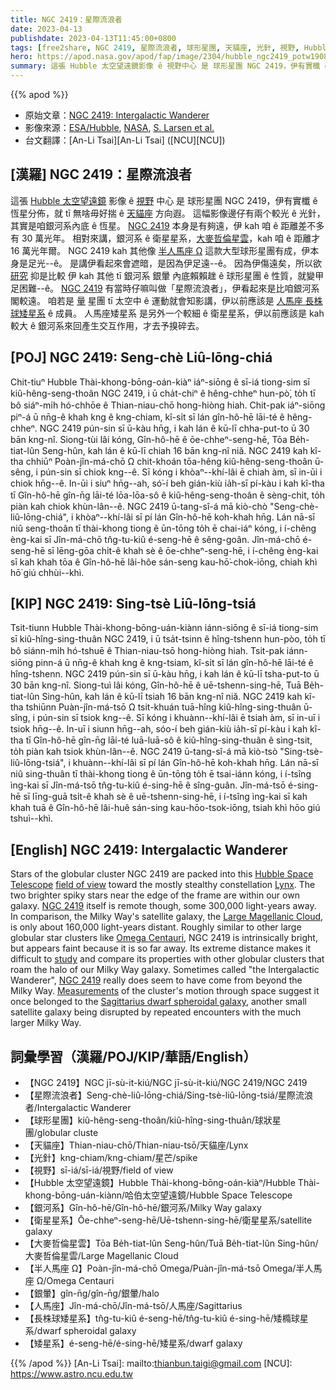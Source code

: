 ```yaml
---
title: NGC 2419：星際流浪者
date: 2023-04-13
publishdate: 2023-04-13T11:45:00+0800
tags: [free2share, NGC 2419, 星際流浪者, 球形星團, 天貓座, 光針, 視野, Hubble 太空望遠鏡, 銀河系, 衛星星系, 大麥哲倫星雲, 半人馬座 Ω, 銀暈, 人馬座, 長株球矮星系, 矮星系]
hero: https://apod.nasa.gov/apod/fap/image/2304/hubble_ngc2419_potw1908a_1024.jpg
summary: 這張 Hubble 太空望遠鏡影像 ê 視野中心 是 球形星團 NGC 2419，伊有實櫼 ê 恆星分佈，就 tī 無啥毋好揣 ê 天貓座方向遐。
---
```


{{% apod %}}

- 原始文章：[NGC 2419: Intergalactic Wanderer](https://apod.nasa.gov/apod/ap230413.html)
- 影像來源：[ESA/Hubble](https://esahubble.org/), [NASA](https://www.nasa.gov/), [S. Larsen et al.](https://arxiv.org/abs/1902.01416)
- 台文翻譯：[An-Li Tsai][An-Li Tsai] ([NCU][NCU])

## [漢羅] NGC 2419：星際流浪者
這張 [Hubble 太空望遠鏡][Hubble Space Telescope] 影像 ê [視野][field of view] 中心 是 球形星團 NGC 2419，伊有實櫼 ê 恆星分佈，就 tī 無啥毋好揣 ê [天貓座][Lynx] 方向遐。
這幅影像邊仔有兩个較光 ê 光針，其實是咱銀河系內底 ê 恆星。
[NGC 2419][NGC 2419 1] 本身是有夠遠，伊 kah 咱 ê 距離差不多有 30 萬光年。
相對來講，銀河系 ê 衛星星系，[大麥哲倫星雲][Large Magellanic Cloud]，kah 咱 ê 距離才 16 萬光年爾。
NGC 2419 kah 其他像 [半人馬座 Ω][Omega Centauri] 這款大型球形星團有成，伊本身是足光--ê。
是講伊看起來會遮暗，是因為伊足遠--ê。
因為伊傷遠矣，所以欲 [研究][study] 抑是比較 伊 kah 其他 tī 銀河系 銀暈 內底賴賴趖 ê 球形星團 ê 性質，就變甲足困難--ê。
[NGC 2419][NGC 2419 2] 有當時仔嘛叫做「星際流浪者」，伊看起來是比咱銀河系閣較遠。
咱若是 [量][Measurements] 星團 tī 太空中 ê 運動就會知影講，伊以前應該是 [人馬座 長株球矮星系][Sagittarius dwarf spheroidal galaxy] ê 成員。
人馬座矮星系 是另外一个較細 ê 衛星星系，伊以前應該是 kah 較大 ê 銀河系來回產生交互作用，才去予搝碎去。

## [POJ] NGC 2419: Seng-chè Liû-lōng-chiá
Chit-tiuⁿ Hubble Thài-khong-bōng-oán-kiàⁿ iáⁿ-siōng ê sī-iá tiong-sim sī kiû-hêng-seng-thoân NGC 2419, i ū cha̍t-chiⁿ ê hêng-chheⁿ hun-pò͘, to̍h tī bô siáⁿ-mi̍h hó-chhōe ê Thian-niau-chō hong-hiòng hiah.
Chit-pak iáⁿ-siōng piⁿ-á ū nn̄g-ê khah kng ê kng-chiam, kî-si̍t sī lán gîn-hô-hē lāi-té ê hêng-chheⁿ.
NGC 2419 pún-sin sī ū-kàu hn̄g, i kah lán ê kū-lī chha-put-to ū 30 bān kng-nî.
Siong-tùi lâi kóng, Gîn-hô-hē ê ōe-chheⁿ-seng-hē, Tōa Be̍h-tiat-lûn Seng-hûn, kah lán ê kū-lī chiah 16 bān kng-nî niă.
NGC 2419 kah kî-tha chhiūⁿ Poàn-jîn-má-chō Ω chit-khoán tōa-hêng kiû-hêng-seng-thoân ū-sêng, i pún-sin sī chiok kng--ê.
Sī kóng i khòaⁿ--khí-lâi ē chiah àm, sī in-ūi i chiok hn̄g--ê.
In-ūi i siuⁿ hn̄g--ah, só͘-í beh gián-kiù ia̍h-sī pí-kàu i kah kî-tha tī Gîn-hô-hē gîn-n̄g lāi-té lōa-lōa-sô ê kiû-hêng-seng-thoân ê sèng-chit, to̍h piàn kah chiok khùn-lân--ê.
NGC 2419 ū-tang-sî-á mā kiò-chò "Seng-chè-liû-lōng-chiá", i khòaⁿ--khí-lâi sī pí lán Gîn-hô-hē koh-khah hn̄g.
Lán nā-sī niû seng-thoân tī thài-khong tiong ê ūn-tōng to̍h ē chai-iáⁿ kóng, i í-chêng èng-kai sī Jîn-má-chō tn̂g-tu-kiû é-seng-hē ê sêng-goân.
Jîn-má-chō é-seng-hē sī lēng-gōa chi̍t-ê khah sè ê ōe-chheⁿ-seng-hē, i í-chêng èng-kai sī kah khah tōa ê Gîn-hô-hē lâi-hôe sán-seng kau-hō͘-chok-iōng, chiah khì hō͘ giú chhùi--khì.

## [KIP] NGC 2419: Sing-tsè Liû-lōng-tsiá
Tsit-tiunn Hubble Thài-khong-bōng-uán-kiànn iánn-siōng ê sī-iá tiong-sim sī kiû-hîng-sing-thuân NGC 2419, i ū tsa̍t-tsinn ê hîng-tshenn hun-pòo, to̍h tī bô siánn-mi̍h hó-tshuē ê Thian-niau-tsō hong-hiòng hiah.
Tsit-pak iánn-siōng pinn-á ū nn̄g-ê khah kng ê kng-tsiam, kî-si̍t sī lán gîn-hô-hē lāi-té ê hîng-tshenn.
NGC 2419 pún-sin sī ū-kàu hn̄g, i kah lán ê kū-lī tsha-put-to ū 30 bān kng-nî.
Siong-tuì lâi kóng, Gîn-hô-hē ê uē-tshenn-sing-hē, Tuā Be̍h-tiat-lûn Sing-hûn, kah lán ê kū-lī tsiah 16 bān kng-nî niă.
NGC 2419 kah kî-tha tshiūnn Puàn-jîn-má-tsō Ω tsit-khuán tuā-hîng kiû-hîng-sing-thuân ū-sîng, i pún-sin sī tsiok kng--ê.
Sī kóng i khuànn--khí-lâi ē tsiah àm, sī in-uī i tsiok hn̄g--ê.
In-uī i siunn hn̄g--ah, sóo-í beh gián-kiù ia̍h-sī pí-kàu i kah kî-tha tī Gîn-hô-hē gîn-n̄g lāi-té luā-luā-sô ê kiû-hîng-sing-thuân ê sìng-tsit, to̍h piàn kah tsiok khùn-lân--ê.
NGC 2419 ū-tang-sî-á mā kiò-tsò "Sing-tsè-liû-lōng-tsiá", i khuànn--khí-lâi sī pí lán Gîn-hô-hē koh-khah hn̄g.
Lán nā-sī niû sing-thuân tī thài-khong tiong ê ūn-tōng to̍h ē tsai-iánn kóng, i í-tsîng ìng-kai sī Jîn-má-tsō tn̂g-tu-kiû é-sing-hē ê sîng-guân.
Jîn-má-tsō é-sing-hē sī līng-guā tsi̍t-ê khah sè ê uē-tshenn-sing-hē, i í-tsîng ìng-kai sī kah khah tuā ê Gîn-hô-hē lâi-huê sán-sing kau-hōo-tsok-iōng, tsiah khì hōo giú tshuì--khì.

## [English] NGC 2419: Intergalactic Wanderer
Stars of the globular cluster NGC 2419 are packed into this [Hubble Space Telescope][Hubble Space Telescope] [field of view][field of view] toward the mostly stealthy constellation [Lynx][Lynx].
The two brighter spiky stars near the edge of the frame are within our own galaxy.
[NGC 2419][NGC 2419 1] itself is remote though, some 300,000 light-years away.
In comparison, the Milky Way's satellite galaxy, the [Large Magellanic Cloud][Large Magellanic Cloud], is only about 160,000 light-years distant.
Roughly similar to other large globular star clusters like [Omega Centauri][Omega Centauri], NGC 2419 is intrinsically bright, but appears faint because it is so far away.
Its extreme distance makes it difficult to [study][study] and compare its properties with other globular clusters that roam the halo of our Milky Way galaxy.
Sometimes called "the Intergalactic Wanderer", [NGC 2419][NGC 2419 2] really does seem to have come from beyond the Milky Way.
[Measurements][Measurements] of the cluster's motion through space suggest it once belonged to the [Sagittarius dwarf spheroidal galaxy][Sagittarius dwarf spheroidal galaxy], another small satellite galaxy being disrupted by repeated encounters with the much larger Milky Way.

## 詞彙學習（漢羅/POJ/KIP/華語/English）
- 【NGC 2419】NGC jī-sù-it-kiú/NGC jī-sù-it-kiú/NGC 2419/NGC 2419
- 【星際流浪者】Seng-chè-liû-lōng-chiá/Sing-tsè-liû-lōng-tsiá/星際流浪者/Intergalactic Wanderer
- 【球形星團】kiû-hêng-seng-thoân/kiû-hîng-sing-thuân/球狀星團/globular cluste
- 【天貓座】Thian-niau-chō/Thian-niau-tsō/天貓座/Lynx
- 【光針】kng-chiam/kng-chiam/星芒/spike
- 【視野】sī-iá/sī-iá/視野/field of view
- 【Hubble 太空望遠鏡】Hubble Thài-khong-bōng-oán-kiàⁿ/Hubble Thài-khong-bōng-uán-kiànn/哈伯太空望遠鏡/Hubble Space Telescope
- 【銀河系】Gîn-hô-hē/Gîn-hô-hē/銀河系/Milky Way galaxy
- 【衛星星系】Ōe-chheⁿ-seng-hē/Uē-tshenn-sing-hē/衛星星系/satellite galaxy
- 【大麥哲倫星雲】Tōa Be̍h-tiat-lûn Seng-hûn/Tuā Be̍h-tiat-lûn Sing-hûn/大麥哲倫星雲/Large Magellanic Cloud
- 【半人馬座 Ω】Poàn-jîn-má-chō Omega/Puàn-jîn-má-tsō Omega/半人馬座 Ω/Omega Centauri
- 【銀暈】gîn-n̄g/gîn-n̄g/銀暈/halo
- 【人馬座】Jîn-má-chō/Jîn-má-tsō/人馬座/Sagittarius
- 【長株球矮星系】tn̂g-tu-kiû é-seng-hē/tn̂g-tu-kiû é-sing-hē/矮橢球星系/dwarf spheroidal galaxy
- 【矮星系】é-seng-hē/é-sing-hē/矮星系/dwarf galaxy

{{% /apod %}}
[An-Li Tsai]: mailto:thianbun.taigi@gmail.com
[NCU]: https://www.astro.ncu.edu.tw

[copyright]: https://apod.nasa.gov/apod/fap/lib/about_apod.html#srapply
[License]: https://creativecommons.org/licenses/by/2.0/


[Hubble Space Telescope]:https://www.nasa.gov/image-feature/goddard/2023/hubble-spies-a-multi-generational-cluster
[field of view]:https://esahubble.org/images/potw1908a/
[Lynx]:http://en.wikipedia.org/wiki/Lynx_%28constellation%29
[NGC 2419 1]:http://messier.seds.org/xtra/ngc/n2419.html
[Large Magellanic Cloud]:https://apod.nasa.gov/apod/ap130528.html
[Omega Centauri]:https://apod.nasa.gov/apod/ap140529.html
[study]:https://arxiv.org/abs/1902.01416
[NGC 2419 2]:http://arxiv.org/abs/1310.4499
[Measurements]:https://ui.adsabs.harvard.edu/abs/2017A%26A...598L...9M/abstract
[Sagittarius dwarf spheroidal galaxy]:https://en.wikipedia.org/wiki/Sagittarius_Dwarf_Spheroidal_Galaxy

